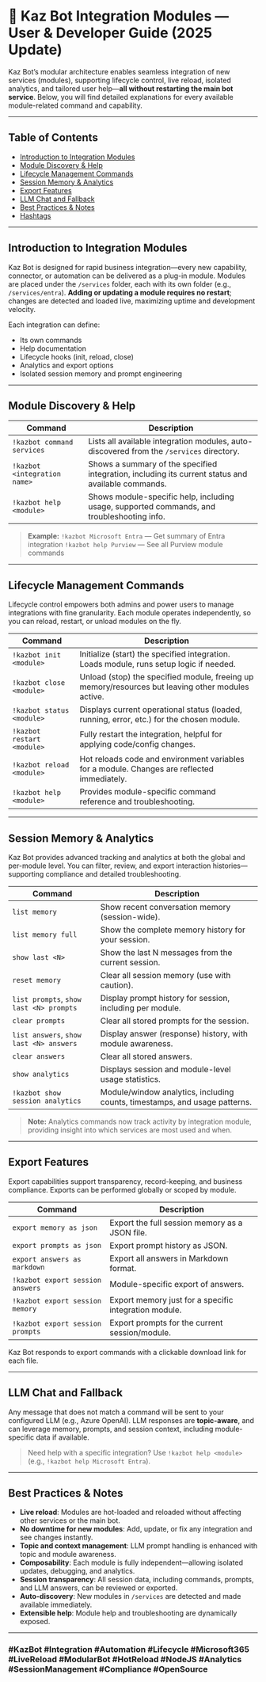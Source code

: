 # 🧩 Kaz Bot Integration Modules — User & Developer Guide (2025 Update)

Kaz Bot’s modular architecture enables seamless integration of new services (modules), supporting lifecycle control, live reload, isolated analytics, and tailored user help—**all without restarting the main bot service**. Below, you will find detailed explanations for every available module-related command and capability.

---

## Table of Contents

* [Introduction to Integration Modules](#introduction-to-integration-modules)
* [Module Discovery & Help](#module-discovery--help)
* [Lifecycle Management Commands](#lifecycle-management-commands)
* [Session Memory & Analytics](#session-memory--analytics)
* [Export Features](#export-features)
* [LLM Chat and Fallback](#llm-chat-and-fallback)
* [Best Practices & Notes](#best-practices--notes)
* [Hashtags](#hashtags)

---

## Introduction to Integration Modules

Kaz Bot is designed for rapid business integration—every new capability, connector, or automation can be delivered as a plug-in module. Modules are placed under the `/services` folder, each with its own folder (e.g., `/services/entra`). **Adding or updating a module requires no restart**; changes are detected and loaded live, maximizing uptime and development velocity.

Each integration can define:

* Its own commands
* Help documentation
* Lifecycle hooks (init, reload, close)
* Analytics and export options
* Isolated session memory and prompt engineering

---

## Module Discovery & Help

| Command                      | Description                                                                                        |
| ---------------------------- | -------------------------------------------------------------------------------------------------- |
| `!kazbot command services`   | Lists all available integration modules, auto-discovered from the `/services` directory.           |
| `!kazbot <integration name>` | Shows a summary of the specified integration, including its current status and available commands. |
| `!kazbot help <module>`      | Shows module-specific help, including usage, supported commands, and troubleshooting info.         |

> **Example:**
> `!kazbot Microsoft Entra` — Get summary of Entra integration
> `!kazbot help Purview` — See all Purview module commands

---

## Lifecycle Management Commands

Lifecycle control empowers both admins and power users to manage integrations with fine granularity. Each module operates independently, so you can reload, restart, or unload modules on the fly.

| Command                    | Description                                                                                       |
| -------------------------- | ------------------------------------------------------------------------------------------------- |
| `!kazbot init <module>`    | Initialize (start) the specified integration. Loads module, runs setup logic if needed.           |
| `!kazbot close <module>`   | Unload (stop) the specified module, freeing up memory/resources but leaving other modules active. |
| `!kazbot status <module>`  | Displays current operational status (loaded, running, error, etc.) for the chosen module.         |
| `!kazbot restart <module>` | Fully restart the integration, helpful for applying code/config changes.                          |
| `!kazbot reload <module>`  | Hot reloads code and environment variables for a module. Changes are reflected immediately.       |
| `!kazbot help <module>`    | Provides module-specific command reference and troubleshooting.                                   |

---

## Session Memory & Analytics

Kaz Bot provides advanced tracking and analytics at both the global and per-module level.
You can filter, review, and export interaction histories—supporting compliance and detailed troubleshooting.

| Command                                 | Description                                                                |
| --------------------------------------- | -------------------------------------------------------------------------- |
| `list memory`                           | Show recent conversation memory (session-wide).                            |
| `list memory full`                      | Show the complete memory history for your session.                         |
| `show last <N>`                         | Show the last N messages from the current session.                         |
| `reset memory`                          | Clear all session memory (use with caution).                               |
| `list prompts`, `show last <N> prompts` | Display prompt history for session, including per module.                  |
| `clear prompts`                         | Clear all stored prompts for the session.                                  |
| `list answers`, `show last <N> answers` | Display answer (response) history, with module awareness.                  |
| `clear answers`                         | Clear all stored answers.                                                  |
| `show analytics`                        | Displays session and module-level usage statistics.                        |
| `!kazbot show session analytics`        | Module/window analytics, including counts, timestamps, and usage patterns. |

> **Note:**
> Analytics commands now track activity by integration module, providing insight into which services are most used and when.

---

## Export Features

Export capabilities support transparency, record-keeping, and business compliance.
Exports can be performed globally or scoped by module.

| Command                          | Description                                           |
| -------------------------------- | ----------------------------------------------------- |
| `export memory as json`          | Export the full session memory as a JSON file.        |
| `export prompts as json`         | Export prompt history as JSON.                        |
| `export answers as markdown`     | Export all answers in Markdown format.                |
| `!kazbot export session answers` | Module-specific export of answers.                    |
| `!kazbot export session memory`  | Export memory just for a specific integration module. |
| `!kazbot export session prompts` | Export prompts for the current session/module.        |

Kaz Bot responds to export commands with a clickable download link for each file.

---

## LLM Chat and Fallback

Any message that does not match a command will be sent to your configured LLM (e.g., Azure OpenAI).
LLM responses are **topic-aware**, and can leverage memory, prompts, and session context, including module-specific data if available.

> Need help with a specific integration?
> Use `!kazbot help <module>` (e.g., `!kazbot help Microsoft Entra`).

---

## Best Practices & Notes

* **Live reload**: Modules are hot-loaded and reloaded without affecting other services or the main bot.
* **No downtime for new modules**: Add, update, or fix any integration and see changes instantly.
* **Topic and context management**: LLM prompt handling is enhanced with topic and module awareness.
* **Composability**: Each module is fully independent—allowing isolated updates, debugging, and analytics.
* **Session transparency**: All session data, including commands, prompts, and LLM answers, can be reviewed or exported.
* **Auto-discovery**: New modules in `/services` are detected and made available immediately.
* **Extensible help**: Module help and troubleshooting are dynamically exposed.

---

### #KazBot #Integration #Automation #Lifecycle #Microsoft365 #LiveReload #ModularBot #HotReload #NodeJS #Analytics #SessionManagement #Compliance #OpenSource
